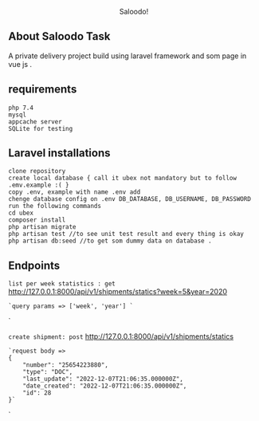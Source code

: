 <p align="center">Saloodo!</p>

## About Saloodo Task

A private delivery project build using laravel framework and som page in vue js .

## requirements
    php 7.4
    mysql 
    appcache server
    SQLite for testing
## Laravel installations
    clone repository 
    create local database { call it ubex not mandatory but to follow .emv.example :( }
    copy .env, example with name .env add 
    chenge database config on .env DB_DATABASE, DB_USERNAME, DB_PASSWORD
    run the following commands
    cd ubex
    composer install
    php artisan migrate
    php artisan test //to see unit test result and every thing is okay
    php artisan db:seed //to get som dummy data on database .
## Endpoints
`list per week statistics : get`
http://127.0.0.1:8000/api/v1/shipments/statics?week=5&year=2020

    `query params => ['week', 'year'] `
`

`create shipment: post`
http://127.0.0.1:8000/api/v1/shipments/statics

    `request body =>
    {
        "number": "25654223880",
        "type": "DOC",
        "last_update": "2022-12-07T21:06:35.000000Z",
        "date_created": "2022-12-07T21:06:35.000000Z",
        "id": 28
    }`
`
